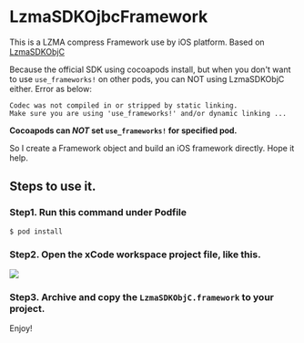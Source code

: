 # LzmaSDKOjbcFramework

This is a LZMA compress Framework use by iOS platform. Based on [LzmaSDKObjC](https://github.com/OlehKulykov/LzmaSDKObjC)

Because the official SDK using cocoapods install, but when you don't want to use `use_frameworks!` on other pods, you can NOT using LzmaSDKObjC either. Error as below:

```
Codec was not compiled in or stripped by static linking. 
Make sure you are using 'use_frameworks!' and/or dynamic linking ...
```

**Cocoapods can *NOT* set `use_frameworks!` for specified pod.**


So I create a Framework object and build an iOS framework directly. Hope it help. 

## Steps to use it.

### Step1. Run this command under Podfile
```
$ pod install
```

### Step2. Open the xCode workspace project file, like this.
   ![](http://ww1.sinaimg.cn/large/006tNc79jw1fa152lbm1nj30ie0tqacp.jpg)

### Step3. Archive and copy the `LzmaSDKObjC.framework` to your project.

Enjoy!
